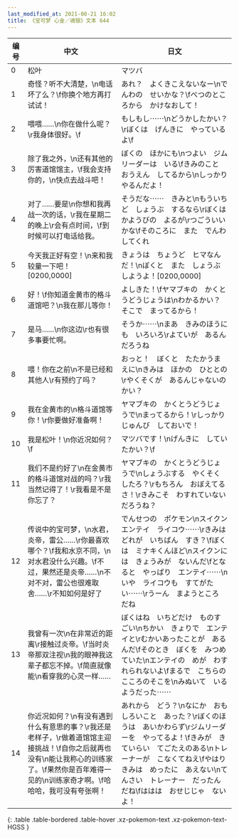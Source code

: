 ```yaml
---
last_modified_at: 2021-08-21 16:02
title: 《宝可梦 心金／魂银》文本 644
---
```

| 编号 | 中文 | 日文 |
| ---- | ---- | ---- |
| 0 | 松叶 | マツバ |
| 1 | 奇怪？听不大清楚，\n电话坏了么？\f你换个地方再打试试！ | あれ？　よくきこえないなー\nでんわの　せいかな？\fべつのところから　かけなおして！ |
| 2 | 喂喂……\n你在做什么呢？\r我身体很好。\f | もしもし⋯⋯\nどうかしたかい？\rぼくは　げんきに　やっているよ\f |
| 3 | 除了我之外，\n还有其他的厉害道馆馆主，\f我会支持你的，\n快点去战斗吧！ | ぼくの　ほかにも\nつよい　ジムリーダーは　いる\fきみのこと　おうえん　してるから\nしっかり　やるんだよ！ |
| 4 | 对了……要是\n你想和我再战一次的话，\r我在星期二的晚上\r会有点时间，\f到时候可以打电话给我。 | そうだな⋯⋯　きみと\nもういちど　しょうぶ　するなら\rぼくは　かようびの　よるが\rつごういいかな\fそのころに　また　でんわしてくれ |
| 5 | 今天我正好有空！\n来和我较量一下吧！[0200,0000] | きょうは　ちょうど　ヒマなんだ！\nぼくと　また　しょうぶ　しようよ！[0200,0000] |
| 6 | 好！\f你知道金黄市的格斗道馆吧？\n我在那儿等你！ | よしきた！\fヤマブキの　かくとうどうじょうは\nわかるかい？　そこで　まってるから！ |
| 7 | 是马……\n你这边\r也有很多事要忙啊。 | そうか⋯⋯\nまあ　きみのほうにも　いろいろ\rよていが　あるんだろうね |
| 8 | 喂！你在之前\n不是已经和其他人\r有预约了吗？ | おっと！　ぼくと　たたかうまえに\nきみは　ほかの　ひととの\rやくそくが　あるんじゃないのかい？ |
| 9 | 我在金黄市的\n格斗道馆等你！\r你要做好准备啊！ | ヤマブキの　かくとうどうじょうで\nまってるから！\rしっかり　じゅんび　しておいで！ |
| 10 | 我是松叶！\n你近况如何？\f | マツバです！\nげんきに　していたかい？\f |
| 11 | 我们不是约好了\n在金黄市的格斗道馆对战的吗？\r我当然记得了！\r我看是不是你忘了？ | ヤマブキの　かくとうどうじょうで\nしょうぶする　やくそく　したろ？\rもちろん　おぼえてるさ！\rきみこそ　わすれていない　だろうね？ |
| 12 | 传说中的宝可梦，\n水君，炎帝，雷公……\r你最喜欢哪个？\f我和水京不同，\n对水君没什么兴趣。\f不过，果然还是炎帝……\n不对不对，雷公也很难取舍……\r不知如何是好了 | でんせつの　ポケモン\nスイクン　エンテイ　ライコウ⋯⋯\rきみは　どれが　いちばん　すき？\fぼくは　ミナキくんほど\nスイクンには　きょうみが　ないんだ\fとなると　やっぱり　エンテイ⋯⋯\nいや　ライコウも　すてがたい⋯⋯\rうーん　まようところ　だね |
| 13 | 我曾有一次\n在非常近的距离\r接触过炎帝。\f当时炎帝那双注视\n我的眼神我这辈子都忘不掉。\f简直就像能\n看穿我的心灵一样…… | ぼくはね　いちどだけ　ものすごい\nちかい　きょりで　エンテイと\rむかいあったことが　あるんだ\fそのとき　ぼくを　みつめていた\nエンテイの　めが　わすれられないよ\fまるで　こちらの　こころのそこを\nみぬいて　いるようだった⋯⋯ |
| 14 | 你近况如何？\n有没有遇到什么有意思的事？\r我还是老样子，\r做着道馆馆主迎接挑战！\f自你之后就再也没有\n能让我称心的训练家了。\f果然你是百年难得一见的\n训练家奇才啊。\f哈哈哈，我可没有夸张啊！ | あれから　どう？\nなにか　おもしろいこと　あった？\rぼくのほうは　あいかわらず\rジムリーダーを　やってるよ！\fきみが　きていらい　てごたえのある\nトレーナーが　こなくてねえ\fやはり　きみは　めったに　あえない\nてんさい　トレーナー　だったんだね\fははは　おせじじゃ　ないよ！ |
{: .table .table-bordered .table-hover .xz-pokemon-text .xz-pokemon-text-HGSS }